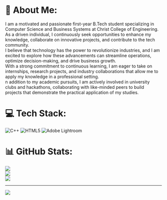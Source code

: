 # 💫 About Me:
I am a motivated and passionate first-year B.Tech student specializing in Computer Science and Business Systems at Christ College of Engineering.<br>As a driven individual, I continuously seek opportunities to enhance my knowledge, collaborate on innovative projects, and contribute to the tech community.<br>I believe that technology has the power to revolutionize industries, and I am excited to explore how these advancements can streamline operations, optimize decision-making, and drive business growth.<br>With a strong commitment to continuous learning, I am eager to take on internships, research projects, and industry collaborations that allow me to apply my knowledge in a professional setting.<br>n addition to my academic pursuits, I am actively involved in university clubs and hackathons, collaborating with like-minded peers to build projects that demonstrate the practical application of my studies.


# 💻 Tech Stack:
![C++](https://img.shields.io/badge/c++-%2300599C.svg?style=for-the-badge&logo=c%2B%2B&logoColor=white) ![HTML5](https://img.shields.io/badge/html5-%23E34F26.svg?style=for-the-badge&logo=html5&logoColor=white) ![Adobe Lightroom](https://img.shields.io/badge/Adobe%20Lightroom-31A8FF.svg?style=for-the-badge&logo=Adobe%20Lightroom&logoColor=white)
# 📊 GitHub Stats:
![](https://github-readme-stats.vercel.app/api?username=anaswarats&theme=synthwave&hide_border=false&include_all_commits=false&count_private=false)<br/>
![](https://nirzak-streak-stats.vercel.app/?user=anaswarats&theme=synthwave&hide_border=false)<br/>
![](https://github-readme-stats.vercel.app/api/top-langs/?username=anaswarats&theme=synthwave&hide_border=false&include_all_commits=false&count_private=false&layout=compact)

---
[![](https://visitcount.itsvg.in/api?id=anaswarats&icon=0&color=5)](https://visitcount.itsvg.in)

<!-- Proudly created with GPRM ( https://gprm.itsvg.in ) -->

